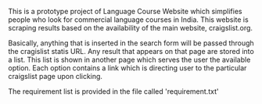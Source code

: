This is a prototype project of Language Course Website which simplifies people who look for commercial language courses in India. This website is scraping results based on the availability of  the main website, craigslist.org. 

Basically, anything that is inserted in the search form will be passed through the cragislist statis URL. Any result that appears on that page are stored into a list. This list is shown in another page which serves the user the available option. Each option contains a link which is directing user to the particular craigslist page upon clicking.

The requirement list is provided in the file called 'requirement.txt'
